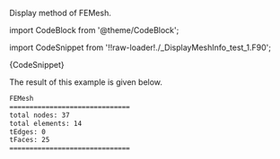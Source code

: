 Display method of FEMesh.

import CodeBlock from '@theme/CodeBlock';

import CodeSnippet from '!!raw-loader!./_DisplayMeshInfo_test_1.F90';

<CodeBlock language="fortran">{CodeSnippet}</CodeBlock>

The result of this example is given below.

```bash title="results"
FEMesh
==============================
total nodes: 37
total elements: 14
tEdges: 0
tFaces: 25
==============================
```
